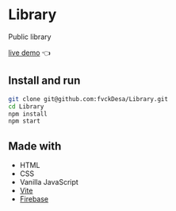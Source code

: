 # Library

Public library

[live demo](https://library-c4cd5.web.app/) :point_left:

## Install and run

```bash
git clone git@github.com:fvckDesa/Library.git
cd Library
npm install
npm start
```

## Made with

- HTML
- CSS
- Vanilla JavaScript
- [Vite](https://vitejs.dev/)
- [Firebase](https://firebase.google.com/)
